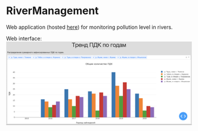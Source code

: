# RiverManagement
Web application (hosted [here](https://rivermanagement.herokuapp.com/)) for monitoring pollution level in rivers.

Web interface:
![Image of interface](https://github.com/Xrenya/RiverManagement/blob/master/plot.png)
